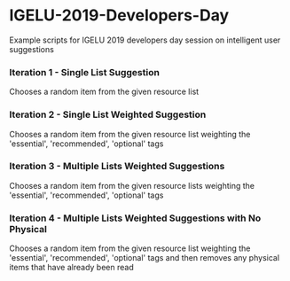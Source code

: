 # IGELU-2019-Developers-Day
Example scripts for IGELU 2019 developers day session on intelligent user suggestions

### Iteration 1 - Single List Suggestion

Chooses a random item from the given resource list

### Iteration 2 - Single List Weighted Suggestion

Chooses a random item from the given resource list weighting the 'essential', 'recommended', 'optional' tags

### Iteration 3 - Multiple Lists Weighted Suggestions

Chooses a random item from the given resource lists weighting the 'essential', 'recommended', 'optional' tags

### Iteration 4 - Multiple Lists Weighted Suggestions with No Physical

Chooses a random item from the given resource list weighting the 'essential', 'recommended', 'optional' tags and then removes any physical items that have already been read
